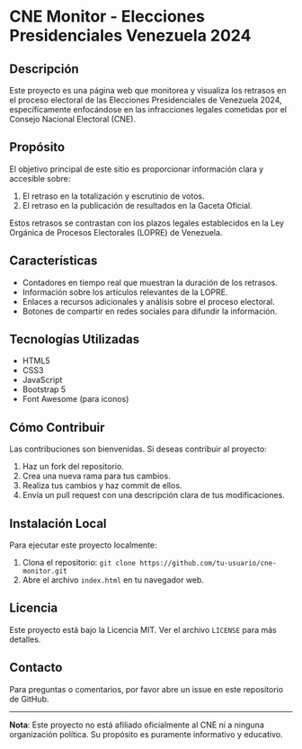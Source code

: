 # CNE Monitor - Elecciones Presidenciales Venezuela 2024

## Descripción

Este proyecto es una página web que monitorea y visualiza los retrasos en el proceso electoral de las Elecciones Presidenciales de Venezuela 2024, específicamente enfocándose en las infracciones legales cometidas por el Consejo Nacional Electoral (CNE).

## Propósito

El objetivo principal de este sitio es proporcionar información clara y accesible sobre:
1. El retraso en la totalización y escrutinio de votos.
2. El retraso en la publicación de resultados en la Gaceta Oficial.

Estos retrasos se contrastan con los plazos legales establecidos en la Ley Orgánica de Procesos Electorales (LOPRE) de Venezuela.

## Características

- Contadores en tiempo real que muestran la duración de los retrasos.
- Información sobre los artículos relevantes de la LOPRE.
- Enlaces a recursos adicionales y análisis sobre el proceso electoral.
- Botones de compartir en redes sociales para difundir la información.

## Tecnologías Utilizadas

- HTML5
- CSS3
- JavaScript
- Bootstrap 5
- Font Awesome (para iconos)

## Cómo Contribuir

Las contribuciones son bienvenidas. Si deseas contribuir al proyecto:
1. Haz un fork del repositorio.
2. Crea una nueva rama para tus cambios.
3. Realiza tus cambios y haz commit de ellos.
4. Envía un pull request con una descripción clara de tus modificaciones.

## Instalación Local

Para ejecutar este proyecto localmente:
1. Clona el repositorio: `git clone https://github.com/tu-usuario/cne-monitor.git`
2. Abre el archivo `index.html` en tu navegador web.

## Licencia

Este proyecto está bajo la Licencia MIT. Ver el archivo `LICENSE` para más detalles.

## Contacto

Para preguntas o comentarios, por favor abre un issue en este repositorio de GitHub.

---

**Nota**: Este proyecto no está afiliado oficialmente al CNE ni a ninguna organización política. Su propósito es puramente informativo y educativo.